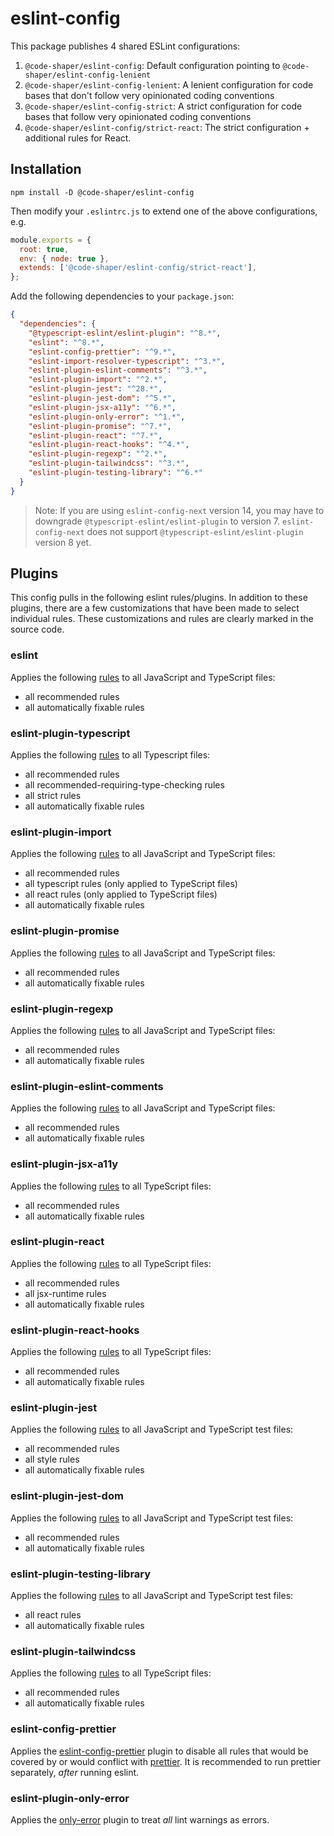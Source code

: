 # eslint-config

This package publishes 4 shared ESLint configurations:

1. `@code-shaper/eslint-config`: Default configuration pointing to
   `@code-shaper/eslint-config-lenient`
2. `@code-shaper/eslint-config-lenient`: A lenient configuration for code bases
   that don't follow very opinionated coding conventions
3. `@code-shaper/eslint-config-strict`: A strict configuration for code bases
   that follow very opinionated coding conventions
4. `@code-shaper/eslint-config/strict-react`: The strict configuration +
   additional rules for React.

## Installation

```shell
npm install -D @code-shaper/eslint-config
```

Then modify your `.eslintrc.js` to extend one of the above configurations, e.g.

```js
module.exports = {
  root: true,
  env: { node: true },
  extends: ['@code-shaper/eslint-config/strict-react'],
};
```

Add the following dependencies to your `package.json`:

```json
{
  "dependencies": {
    "@typescript-eslint/eslint-plugin": "^8.*",
    "eslint": "^8.*",
    "eslint-config-prettier": "^9.*",
    "eslint-import-resolver-typescript": "^3.*",
    "eslint-plugin-eslint-comments": "^3.*",
    "eslint-plugin-import": "^2.*",
    "eslint-plugin-jest": "^28.*",
    "eslint-plugin-jest-dom": "^5.*",
    "eslint-plugin-jsx-a11y": "^6.*",
    "eslint-plugin-only-error": "^1.*",
    "eslint-plugin-promise": "^7.*",
    "eslint-plugin-react": "^7.*",
    "eslint-plugin-react-hooks": "^4.*",
    "eslint-plugin-regexp": "^2.*",
    "eslint-plugin-tailwindcss": "^3.*",
    "eslint-plugin-testing-library": "^6.*"
  }
}
```

> Note: If you are using `eslint-config-next` version 14, you may have to
> downgrade `@typescript-eslint/eslint-plugin` to version 7.
> `eslint-config-next` does not support `@typescript-eslint/eslint-plugin`
> version 8 yet.

## Plugins

This config pulls in the following eslint rules/plugins. In addition to these
plugins, there are a few customizations that have been made to select individual
rules. These customizations and rules are clearly marked in the source code.

### eslint

Applies the following [rules](https://eslint.org/docs/latest/rules/) to all
JavaScript and TypeScript files:

- all recommended rules
- all automatically fixable rules

### eslint-plugin-typescript

Applies the following [rules](https://typescript-eslint.io/rules/) to all
Typescript files:

- all recommended rules
- all recommended-requiring-type-checking rules
- all strict rules
- all automatically fixable rules

### eslint-plugin-import

Applies the following [rules](https://github.com/import-js/eslint-plugin-import)
to all JavaScript and TypeScript files:

- all recommended rules
- all typescript rules (only applied to TypeScript files)
- all react rules (only applied to TypeScript files)
- all automatically fixable rules

### eslint-plugin-promise

Applies the following
[rules](https://github.com/eslint-community/eslint-plugin-promise) to all
JavaScript and TypeScript files:

- all recommended rules
- all automatically fixable rules

### eslint-plugin-regexp

Applies the following [rules](https://github.com/ota-meshi/eslint-plugin-regexp)
to all JavaScript and TypeScript files:

- all recommended rules
- all automatically fixable rules

### eslint-plugin-eslint-comments

Applies the following
[rules](https://github.com/mysticatea/eslint-plugin-eslint-comments) to all
JavaScript and TypeScript files:

- all recommended rules
- all automatically fixable rules

### eslint-plugin-jsx-a11y

Applies the following
[rules](https://github.com/jsx-eslint/eslint-plugin-jsx-a11y) to all TypeScript
files:

- all recommended rules
- all automatically fixable rules

### eslint-plugin-react

Applies the following [rules](https://github.com/jsx-eslint/eslint-plugin-react)
to all TypeScript files:

- all recommended rules
- all jsx-runtime rules
- all automatically fixable rules

### eslint-plugin-react-hooks

Applies the following
[rules](https://www.npmjs.com/package/eslint-plugin-react-hooks) to all
TypeScript files:

- all recommended rules
- all automatically fixable rules

### eslint-plugin-jest

Applies the following
[rules](https://github.com/jest-community/eslint-plugin-jest) to all JavaScript
and TypeScript test files:

- all recommended rules
- all style rules
- all automatically fixable rules

### eslint-plugin-jest-dom

Applies the following
[rules](https://github.com/testing-library/eslint-plugin-jest-dom) to all
JavaScript and TypeScript test files:

- all recommended rules
- all automatically fixable rules

### eslint-plugin-testing-library

Applies the following
[rules](https://github.com/testing-library/eslint-plugin-testing-library) to all
JavaScript and TypeScript test files:

- all react rules
- all automatically fixable rules

### eslint-plugin-tailwindcss

Applies the following
[rules](https://github.com/francoismassart/eslint-plugin-tailwindcss) to all
TypeScript files:

- all recommended rules
- all automatically fixable rules

### eslint-config-prettier

Applies the
[eslint-config-prettier](https://github.com/prettier/eslint-config-prettier)
plugin to disable all rules that would be covered by or would conflict with
[prettier](https://prettier.io/docs/en/configuration.html). It is recommended to
run prettier separately, _after_ running eslint.

### eslint-plugin-only-error

Applies the
[only-error](https://github.com/davidjbradshaw/eslint-plugin-only-error) plugin
to treat _all_ lint warnings as errors.
